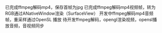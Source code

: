 已完成ffmpeg解码mp4，保存首帧为jpg
已完成ffmpeg解码mp4视频帧，转为RGB通过ANativeWindow渲染（SurfaceView）
开发中ffmpeg解码mp4音频帧，重采样通过OpenSL 播放
待开发ffmpeg解码，opengl渲染视频，opensl播放音频，音视频同步
